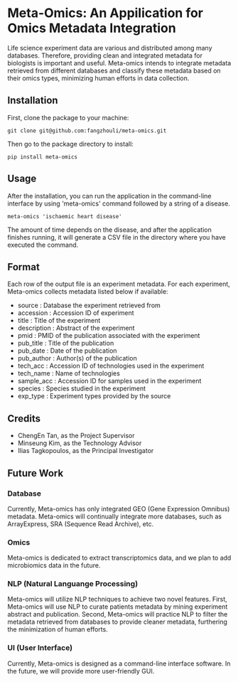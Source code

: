 # Meta-Omics: An Appilication for Omics Metadata Integration

Life science experiment data are various and distributed among many databases. Therefore, providing clean and integrated metadata for biologists is important and useful. Meta-omics intends to integrate metadata retrieved from different databases and classify these metadata based on their omics types, minimizing human efforts in data collection.

## Installation

First, clone the package to your machine:
```
git clone git@github.com:fangzhouli/meta-omics.git
```
Then go to the package directory to install:
```
pip install meta-omics
```

## Usage

After the installation, you can run the application in the command-line interface by using 'meta-omics' command followed by a string of a disease.
```
meta-omics 'ischaemic heart disease'
```
The amount of time depends on the disease, and after the application finishes running, it will generate a CSV file in the directory where you have executed the command.

## Format

Each row of the output file is an experiment metadata. For each experiment, Meta-omics collects metadata listed below if available:

- source        : Database the experiment retrieved from
- accession     : Accession ID of experiment
- title         : Title of the experiment
- description   : Abstract of the experiment
- pmid          : PMID of the publication associated with the experiment
- pub_title     : Title of the publication
- pub_date      : Date of the publication
- pub_author    : Author(s) of the publication
- tech_acc      : Accession ID of technologies used in the experiment
- tech_name     : Name of technologies
- sample_acc    : Accession ID for samples used in the experiment
- species       : Species studied in the experiment
- exp_type      : Experiment types provided by the source

## Credits

- ChengEn Tan, as the Project Supervisor
- Minseung Kim, as the Technology Advisor
- Ilias Tagkopoulos, as the Principal Investigator

## Future Work

### Database

Currently, Meta-omics has only integrated GEO (Gene Expression Omnibus) metadata. Meta-omics will continually integrate more databases, such as ArrayExpress, SRA (Sequence Read Archive), etc.

### Omics

Meta-omics is dedicated to extract transcriptomics data, and we plan to add microbiomics data in the future.

### NLP (Natural Languange Processing)

Meta-omics will utilize NLP techniques to achieve two novel features. First, Meta-omics will use NLP to curate patients metadata by mining experiment abstract and publication. Second, Meta-omics will practice NLP to filter the metadata retrieved from databases to provide cleaner metadata, furthering the minimization of human efforts.

### UI (User Interface)

Currently, Meta-omics is designed as a command-line interface software. In the future, we will provide more user-friendly GUI.